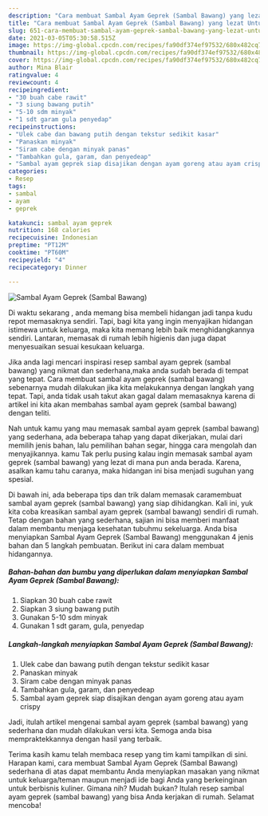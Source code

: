 ```yaml
---
description: "Cara membuat Sambal Ayam Geprek (Sambal Bawang) yang lezat Untuk Jualan"
title: "Cara membuat Sambal Ayam Geprek (Sambal Bawang) yang lezat Untuk Jualan"
slug: 651-cara-membuat-sambal-ayam-geprek-sambal-bawang-yang-lezat-untuk-jualan
date: 2021-03-05T05:30:58.515Z
image: https://img-global.cpcdn.com/recipes/fa90df374ef97532/680x482cq70/sambal-ayam-geprek-sambal-bawang-foto-resep-utama.jpg
thumbnail: https://img-global.cpcdn.com/recipes/fa90df374ef97532/680x482cq70/sambal-ayam-geprek-sambal-bawang-foto-resep-utama.jpg
cover: https://img-global.cpcdn.com/recipes/fa90df374ef97532/680x482cq70/sambal-ayam-geprek-sambal-bawang-foto-resep-utama.jpg
author: Mina Blair
ratingvalue: 4
reviewcount: 4
recipeingredient:
- "30 buah cabe rawit"
- "3 siung bawang putih"
- "5-10 sdm minyak"
- "1 sdt garam gula penyedap"
recipeinstructions:
- "Ulek cabe dan bawang putih dengan tekstur sedikit kasar"
- "Panaskan minyak"
- "Siram cabe dengan minyak panas"
- "Tambahkan gula, garam, dan penyedeap"
- "Sambal ayam geprek siap disajikan dengan ayam goreng atau ayam crispy"
categories:
- Resep
tags:
- sambal
- ayam
- geprek

katakunci: sambal ayam geprek 
nutrition: 168 calories
recipecuisine: Indonesian
preptime: "PT12M"
cooktime: "PT60M"
recipeyield: "4"
recipecategory: Dinner

---
```



![Sambal Ayam Geprek (Sambal Bawang)](https://img-global.cpcdn.com/recipes/fa90df374ef97532/680x482cq70/sambal-ayam-geprek-sambal-bawang-foto-resep-utama.jpg)

Di waktu  sekarang , anda memang bisa membeli hidangan jadi tanpa kudu repot memasaknya sendiri. Tapi, bagi kita yang ingin menyajikan hidangan istimewa untuk keluarga, maka kita memang lebih baik menghidangkannya sendiri. Lantaran, memasak di rumah lebih higienis dan juga dapat menyesuaikan sesuai kesukaan keluarga.

Jika anda lagi mencari inspirasi resep sambal ayam geprek (sambal bawang) yang nikmat dan sederhana,maka anda sudah berada di tempat yang tepat. Cara membuat sambal ayam geprek (sambal bawang)  sebenarnya mudah dilakukan jika kita melakukannya dengan langkah yang tepat. Tapi, anda tidak usah takut akan gagal dalam memasaknya 
karena di artikel ini kita akan membahas sambal ayam geprek (sambal bawang) dengan teliti.  



Nah untuk kamu yang mau memasak sambal ayam geprek (sambal bawang) yang sederhana, ada beberapa tahap yang dapat dikerjakan, mulai dari memilih jenis bahan, lalu pemilihan bahan segar, hingga cara mengolah dan menyajikannya. kamu Tak perlu pusing kalau ingin memasak sambal ayam geprek (sambal bawang) yang lezat di mana pun anda berada. Karena, asalkan kamu  tahu caranya, maka hidangan ini bisa menjadi suguhan yang spesial.

Di bawah ini, ada beberapa tips dan trik dalam memasak caramembuat sambal ayam geprek (sambal bawang) yang siap dihidangkan. Kali ini, yuk kita coba kreasikan sambal ayam geprek (sambal bawang) sendiri di rumah. Tetap dengan bahan yang sederhana, sajian ini bisa memberi manfaat dalam membantu menjaga kesehatan tubuhmu sekeluarga. Anda bisa menyiapkan Sambal Ayam Geprek (Sambal Bawang) menggunakan 4 jenis bahan dan 5 langkah pembuatan. Berikut ini cara dalam membuat hidangannya.

<!--inarticleads1-->

##### Bahan-bahan dan bumbu yang diperlukan dalam menyiapkan Sambal Ayam Geprek (Sambal Bawang):

1. Siapkan 30 buah cabe rawit
1. Siapkan 3 siung bawang putih
1. Gunakan 5-10 sdm minyak
1. Gunakan 1 sdt garam, gula, penyedap




<!--inarticleads2-->

##### Langkah-langkah menyiapkan Sambal Ayam Geprek (Sambal Bawang):

1. Ulek cabe dan bawang putih dengan tekstur sedikit kasar
1. Panaskan minyak
1. Siram cabe dengan minyak panas
1. Tambahkan gula, garam, dan penyedeap
1. Sambal ayam geprek siap disajikan dengan ayam goreng atau ayam crispy




Jadi, itulah artikel mengenai  sambal ayam geprek (sambal bawang)  yang sederhana dan mudah dilakukan versi kita. Semoga anda bisa mempraktekkannya dengan hasil yang terbaik. 

Terima kasih kamu telah membaca resep yang tim kami tampilkan di sini. Harapan kami, cara membuat  Sambal Ayam Geprek (Sambal Bawang) sederhana di atas dapat membantu Anda menyiapkan masakan yang nikmat untuk keluarga/teman maupun menjadi ide bagi Anda yang berkeinginan untuk berbisnis kuliner. Gimana nih? Mudah bukan? Itulah resep sambal ayam geprek (sambal bawang) yang bisa Anda kerjakan di rumah. Selamat mencoba!

